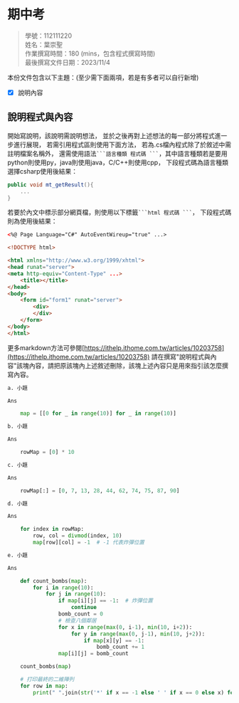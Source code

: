 # 期中考
>
>學號：112111220
><br />
>姓名：葉崇聖
><br />
>作業撰寫時間：180 (mins，包含程式撰寫時間)
><br />
>最後撰寫文件日期：2023/11/4
>

本份文件包含以下主題：(至少需下面兩項，若是有多者可以自行新增)
- [x] 說明內容

## 說明程式與內容

開始寫說明，該說明需說明想法，
並於之後再對上述想法的每一部分將程式進一步進行展現，
若需引用程式區則使用下面方法，
若為.cs檔內程式除了於敘述中需註明檔案名稱外，
還需使用語法` ```語言種類 程式碼 ``` `，其中語言種類若是要用python則使用py，java則使用java，C/C++則使用cpp，
下段程式碼為語言種類選擇csharp使用後結果：

```csharp
public void mt_getResult(){
    ...
}
```

若要於內文中標示部分網頁檔，則使用以下標籤` ```html 程式碼 ``` `，
下段程式碼則為使用後結果：

```html
<%@ Page Language="C#" AutoEventWireup="true" ...>

<!DOCTYPE html>

<html xmlns="http://www.w3.org/1999/xhtml">
<head runat="server">
<meta http-equiv="Content-Type" ...>
    <title></title>
</head>
<body>
    <form id="form1" runat="server">
        <div>
        </div>
    </form>
</body>
</html>
```
更多markdown方法可參閱[https://ithelp.ithome.com.tw/articles/10203758](https://ithelp.ithome.com.tw/articles/10203758)
請在撰寫"說明程式與內容"該塊內容，請把原該塊內上述敘述刪除，該塊上述內容只是用來指引該怎麼撰寫內容。

```py
a. 小題

Ans

    map = [[0 for _ in range(10)] for _ in range(10)]

b. 小題

Ans

    rowMap = [0] * 10

c. 小題

Ans

    rowMap[:] = [0, 7, 13, 28, 44, 62, 74, 75, 87, 90]

d. 小題

Ans

    for index in rowMap:
        row, col = divmod(index, 10)
        map[row][col] = -1  # -1 代表炸彈位置

e. 小題

Ans

    def count_bombs(map):
        for i in range(10):
            for j in range(10):
                if map[i][j] == -1:  # 炸彈位置
                    continue
                bomb_count = 0
                # 檢查八個鄰居
                for x in range(max(0, i-1), min(10, i+2)):
                    for y in range(max(0, j-1), min(10, j+2)):
                        if map[x][y] == -1:
                            bomb_count += 1
                map[i][j] = bomb_count

    count_bombs(map)

    # 打印最終的二維陣列
    for row in map:
        print(" ".join(str('*' if x == -1 else ' ' if x == 0 else x) for x in row))
```